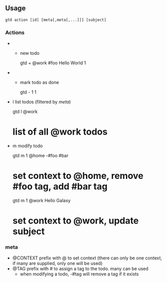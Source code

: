 

	
## Usage

	gtd action [id] [meta[,meta[,...]]] [subject]

### Actions

- + new todo

	gtd + @work \#foo Hello World
	1

- - mark todo as done

	gtd - 1
	1

- l list todos (filtered by _meta_)

	gtd l @work
	# list of all @work todos

- m modify todo

	gtd m 1 @home -\#foo #bar
	# set context to @home, remove #foo tag, add #bar tag

	gtd m 1 @work Hello Galaxy
	# set context to @work, update subject

### meta

- @CONTEXT prefix with @ to set context (there can only be one context, if many are supplied, only one will be used)
- @TAG prefix with # to assign a tag to the todo. many can be used
	- when modifying a todo, -#tag will remove a tag if it exists

